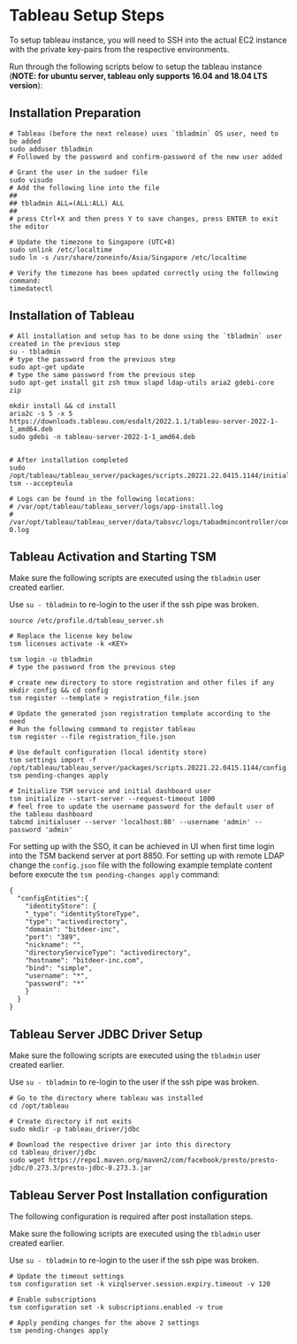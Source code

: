 # Tableau Setup Steps

To setup tableau instance, you will need to SSH into the actual EC2 instance with the private key-pairs from the respective environments.

Run through the following scripts below to setup the tableau instance (**NOTE: for ubuntu server, tableau only supports 16.04 and 18.04 LTS version**):

## Installation Preparation

```
# Tableau (before the next release) uses `tbladmin` OS user, need to be added 
sudo adduser tbladmin 
# Followed by the password and confirm-password of the new user added 

# Grant the user in the sudoer file
sudo visudo
# Add the following line into the file
##
## tbladmin ALL=(ALL:ALL) ALL
##
# press Ctrl+X and then press Y to save changes, press ENTER to exit the editor

# Update the timezone to Singapore (UTC+8)
sudo unlink /etc/localtime
sudo ln -s /usr/share/zoneinfo/Asia/Singapore /etc/localtime

# Verify the timezone has been updated correctly using the following command:
timedatectl
```

## Installation of Tableau 

```
# All installation and setup has to be done using the `tbladmin` user created in the previous step
su - tbladmin
# type the password from the previous step 
sudo apt-get update 
# type the same password from the previous step 
sudo apt-get install git zsh tmux slapd ldap-utils aria2 gdebi-core zip

mkdir install && cd install 
aria2c -s 5 -x 5 https://downloads.tableau.com/esdalt/2022.1.1/tableau-server-2022-1-1_amd64.deb
sudo gdebi -n tableau-server-2022-1-1_amd64.deb


# After installation completed 
sudo /opt/tableau/tableau_server/packages/scripts.20221.22.0415.1144/initialize-tsm --accepteula

# Logs can be found in the following locations:
# /var/opt/tableau/tableau_server/logs/app-install.log
# /var/opt/tableau/tableau_server/data/tabsvc/logs/tabadmincontroller/control_tabadmincontroller_node1-0.log
```

## Tableau Activation and Starting TSM 

Make sure the following scripts are executed using the `tbladmin` user created earlier.

Use `su - tbladmin` to re-login to the user if the ssh pipe was broken.

```
source /etc/profile.d/tableau_server.sh 

# Replace the license key below
tsm licenses activate -k <KEY>

tsm login -u tbladmin
# type the password from the previous step 

# create new directory to store registration and other files if any
mkdir config && cd config
tsm register --template > registration_file.json

# Update the generated json registration template according to the need 
# Run the following command to register tableau 
tsm register --file registration_file.json

# Use default configuration (local identity store)
tsm settings import -f /opt/tableau/tableau_server/packages/scripts.20221.22.0415.1144/config.json
tsm pending-changes apply

# Initialize TSM service and initial dashboard user 
tsm initialize --start-server --request-timeout 1800
# feel free to update the username password for the default user of the tableau dashboard
tabcmd initialuser --server 'localhost:80' --username 'admin' --password 'admin'
```

For setting up with the SSO, it can be achieved in UI when first time login into the TSM backend server at port 8850.
For setting up with remote LDAP change the `config.json` file with the following example template content before execute the `tsm pending-changes apply` command:

```
{
  "configEntities":{
    "identityStore": {
    "_type": "identityStoreType",
    "type": "activedirectory",
    "domain": "bitdeer-inc",
    "port": "389",
    "nickname": "",
    "directoryServiceType": "activedirectory",
    "hostname": "bitdeer-inc.com",
    "bind": "simple",
    "username": "*",
    "password": "*"
    }
  }
}
```

## Tableau Server JDBC Driver Setup 

Make sure the following scripts are executed using the `tbladmin` user created earlier.

Use `su - tbladmin` to re-login to the user if the ssh pipe was broken.

```
# Go to the directory where tableau was installed
cd /opt/tableau

# Create directory if not exits
sudo mkdir -p tableau_driver/jdbc 

# Download the respective driver jar into this directory 
cd tableau_driver/jdbc 
sudo wget https://repo1.maven.org/maven2/com/facebook/presto/presto-jdbc/0.273.3/presto-jdbc-0.273.3.jar 
```


## Tableau Server Post Installation configuration

The following configuration is required after post installation steps.

Make sure the following scripts are executed using the `tbladmin` user created earlier.

Use `su - tbladmin` to re-login to the user if the ssh pipe was broken.

```
# Update the timeout settings
tsm configuration set -k vizqlserver.session.expiry.timeout -v 120

# Enable subscriptions
tsm configuration set -k subscriptions.enabled -v true

# Apply pending changes for the above 2 settings
tsm pending-changes apply
```
